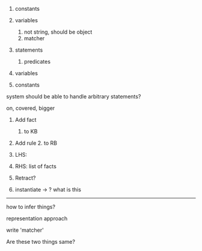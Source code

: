 1.  constants
2.  variables
    1.  not string, should be object
    2.  matcher


1.  statements
    1.  predicates
2.  variables
3.  constants

system should be able to handle arbitrary statements?

on, covered, bigger

1.  Add fact
    1.  to KB
2.  Add rule
    2.  to RB
3.  LHS:
4.  RHS: list of facts
5.  Retract?

6.  instantiate -> ? what is this

-------------

how to infer things?







representation approach

write 'matcher'

Are these two things same?
